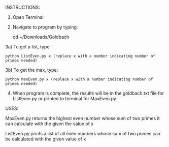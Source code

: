 INSTRUCTIONS:

1) Open Terminal

2) Navigate to program by typing:

	cd ~/Downloads/Goldbach
	
3a) To get a list, type:

	python ListEven.py x (replace x with a number indicating number of primes needed)
	
3b) To get the max, type:

	python MaxEven.py x (replace x with a number indicating number of primes needed)
	
4) When program is complete, the results will be in the goldbach.txt file for ListEven.py or printed to terminal for
MaxEven.py


USES:

MaxEven.py returns the highest even number whose sum of two primes it can calculate with the given the value of x

ListEven.py prints a list of all even numbers whose sum of two primes can be calculated with the given value of x
	

